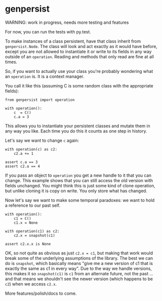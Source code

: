 # genpersist

WARNING: work in progress, needs more testing and features

For now, you can run the tests with py.test.

To make instances of a class persistent, have that class inherit from `genpersist.Node`.
The class will look and act exactly as it would have before, except you are not allowed
to instantiate it or write to its fields in any way outside of an `operation`. Reading
and methods that only read are fine at all times.

So, if you want to actually use your class you're probably wondering what an `operation` is.
It is a context manager.

You call it like this (assuming C is some random class with the appropriate fields):
```
from genpersist import operation

with operation():
    c  = C()
    c.a = 3
```

This allows you to instantiate your persistent classes and mutate them in any way you like.
Each time you do this it counts as one step in history.

Let's say we want to change `c` again:

```
with operation(c) as c2:
    c2.a += 1

assert c.a == 3
assert c2.a == 4
```

If you pass an object to `operation` you get a new handle to it that you can change.
This example shows that you can still access the old version with fields unchanged.
You might think this is just some kind of clone operation, but unlike cloning it is
copy on write. You only store what has changed.

Now let's say we want to make some temporal paradoxes: we want to hold a reference to our past
self.

```
with operation():
    c1 = C()
    c1.x = None

with operation(c1) as c2:
    c2.x = snapshot(c1)

assert c2.x.x is None
```

OK, so not quite as obvious as just `c2.x = c1`, but making that work would break some of the
underlying assumptions of the library. The best we can do is `snapshot`, which basically means
"give me a new version of c1 that is exactly the same as c1 in every way". Due to the way we
handle versions, this makes it so `snapshot(c1)` is `c1` from an alternate future, not the past
... and that means we shouldn't see the newer version (which happens to be `c2`) when we access
`c2.x`.

More features/polish/docs to come.

